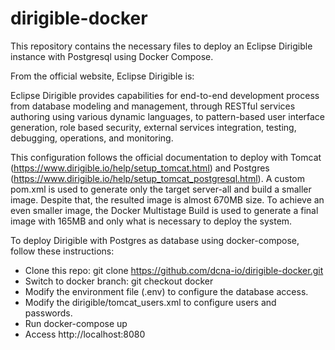 # dirigible-docker
This repository contains the necessary files to deploy an Eclipse Dirigible instance with Postgresql using Docker Compose.

From the official website, Eclipse Dirigible is:

Eclipse Dirigible provides capabilities for end-to-end development process from database modeling and management, through RESTful services authoring using various dynamic languages, to pattern-based user interface generation, role based security, external services integration, testing, debugging, operations, and monitoring.

This configuration follows the official documentation to deploy with Tomcat (https://www.dirigible.io/help/setup_tomcat.html) and Postgres (https://www.dirigible.io/help/setup_tomcat_postgresql.html). A custom pom.xml is used to generate only the target server-all and build a smaller image. Despite that, the resulted image is almost 670MB size. To achieve an even smaller image, the Docker Multistage Build is used to generate a final image with 165MB and only what is necessary to deploy the system.

To deploy Dirigible with Postgres as database using docker-compose, follow these instructions:

- Clone this repo: git clone https://github.com/dcna-io/dirigible-docker.git
- Switch to docker branch: git checkout docker
- Modify the environment file (.env) to configure the database access.
- Modify the dirigible/tomcat_users.xml to configure users and passwords.
- Run docker-compose up
- Access http://localhost:8080
